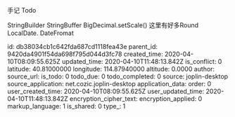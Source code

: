 手记 Todo

StringBuilder
StringBuffer
BigDecimal.setScale() 这里有好多Round
LocalDate.  DateFromat



id: db38034cb1c642fda687cd1118fea43e
parent_id: 9420da4901f54da698f795d044d3fc78
created_time: 2020-04-10T08:09:55.625Z
updated_time: 2020-04-10T11:48:13.842Z
is_conflict: 0
latitude: 40.81000000
longitude: 114.87940000
altitude: 0.0000
author: 
source_url: 
is_todo: 0
todo_due: 0
todo_completed: 0
source: joplin-desktop
source_application: net.cozic.joplin-desktop
application_data: 
order: 0
user_created_time: 2020-04-10T08:09:55.625Z
user_updated_time: 2020-04-10T11:48:13.842Z
encryption_cipher_text: 
encryption_applied: 0
markup_language: 1
is_shared: 0
type_: 1